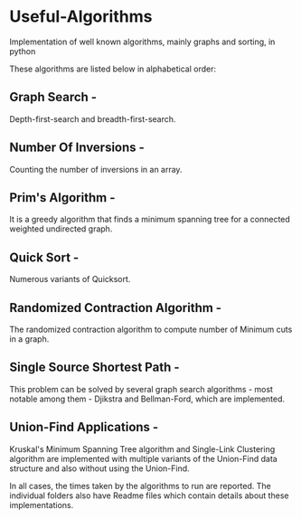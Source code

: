 Useful-Algorithms
=====================

Implementation of well known algorithms, mainly graphs and sorting,  in python

These algorithms are listed below in alphabetical order:


## Graph Search - 
Depth-first-search and breadth-first-search.

## Number Of Inversions - 
Counting the number of inversions in an array. 

## Prim's Algorithm - 
It is a greedy algorithm that finds a minimum spanning tree for a connected weighted undirected graph.

## Quick Sort - 
Numerous variants of Quicksort.

## Randomized Contraction Algorithm - 
The randomized contraction algorithm to compute number of Minimum cuts in a graph.

## Single Source Shortest Path - 
This problem can be solved by several graph search algorithms - most notable among them - Djikstra and Bellman-Ford, which are implemented. 

## Union-Find Applications - 
Kruskal's Minimum Spanning Tree algorithm and Single-Link Clustering algorithm are implemented with multiple variants of the Union-Find data structure and also without using the Union-Find.

In all cases, the times taken by the algorithms to run are reported. The individual folders also have Readme files which contain details about these implementations.
